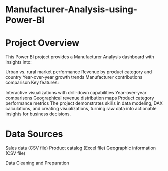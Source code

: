 # Manufacturer-Analysis-using-Power-BI

# Project Overview
This Power BI project provides a Manufacturer Analysis dashboard with insights into:

Urban vs. rural market performance
Revenue by product category and country
Year-over-year growth trends
Manufacturer contributions comparison
Key features:

Interactive visualizations with drill-down capabilities
Year-over-year comparisons
Geographical revenue distribution maps
Product category performance metrics
The project demonstrates skills in data modeling, DAX calculations, and creating visualizations, turning raw data into actionable insights for business decisions.

# Data Sources
Sales data (CSV file)
Product catalog (Excel file)
Geographic information (CSV file)

Data Cleaning and Preparation
